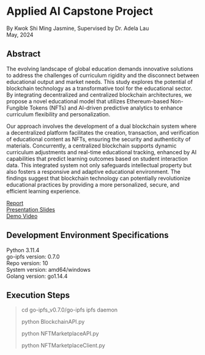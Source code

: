 # Applied AI Capstone Project
By Kwok Shi Ming Jasmine, Supervised by Dr. Adela Lau <br />
May, 2024

## Abstract
The evolving landscape of global education demands innovative solutions to address the 
challenges of curriculum rigidity and the disconnect between educational output and market 
needs. This study explores the potential of blockchain technology as a transformative tool for the 
educational sector. By integrating decentralized and centralized blockchain architectures, we 
propose a novel educational model that utilizes Ethereum-based Non-Fungible Tokens (NFTs) 
and AI-driven predictive analytics to enhance curriculum flexibility and personalization. <br />

Our approach involves the development of a dual blockchain system where a decentralized 
platform facilitates the creation, transaction, and verification of educational content as NFTs, 
ensuring the security and authenticity of materials. Concurrently, a centralized blockchain 
supports dynamic curriculum adjustments and real-time educational tracking, enhanced by AI 
capabilities that predict learning outcomes based on student interaction data. This integrated 
system not only safeguards intellectual property but also fosters a responsive and adaptive 
educational environment. The findings suggest that blockchain technology can potentially 
revolutionize educational practices by providing a more personalized, secure, and efficient 
learning experience. <br />

[Report](Report.pdf) <br />
[Presentation Slides](Presentation.pdf) <br />
[Demo Video](Demo.mp4) <br />

## Development Environment Specifications
Python 3.11.4 <br />
go-ipfs version: 0.7.0 <br />
Repo version: 10 <br />
System version: amd64/windows <br />
Golang version: go1.14.4 <br />

## Execution Steps
> cd go-ipfs_v0.7.0/go-ipfs
> ipfs daemon
>
> python BlockchainAPI.py
>
> python NFTMarketplaceAPI.py
>
> python NFTMarketplaceClient.py
